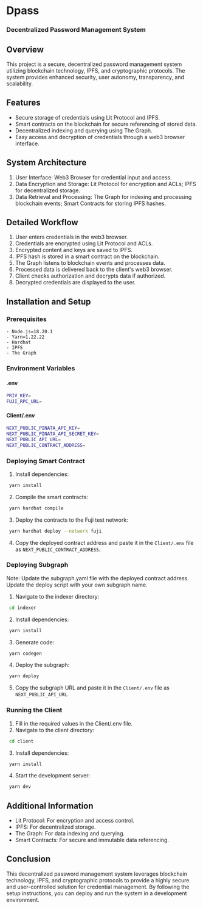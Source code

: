 # Dpass
### Decentralized Password Management System

## Overview

This project is a secure, decentralized password management system utilizing blockchain technology, IPFS, and cryptographic protocols. The system provides enhanced security, user autonomy, transparency, and scalability.

## Features

- Secure storage of credentials using Lit Protocol and IPFS.
- Smart contracts on the blockchain for secure referencing of stored data.
- Decentralized indexing and querying using The Graph.
- Easy access and decryption of credentials through a web3 browser interface.

## System Architecture

1. User Interface: Web3 Browser for credential input and access.
2. Data Encryption and Storage: Lit Protocol for encryption and ACLs; IPFS for decentralized storage.
3. Data Retrieval and Processing: The Graph for indexing and processing blockchain events; Smart Contracts for storing IPFS hashes.

## Detailed Workflow

1. User enters credentials in the web3 browser.
2. Credentials are encrypted using Lit Protocol and ACLs.
3. Encrypted content and keys are saved to IPFS.
4. IPFS hash is stored in a smart contract on the blockchain.
5. The Graph listens to blockchain events and processes data.
6. Processed data is delivered back to the client's web3 browser.
7. Client checks authorization and decrypts data if authorized.
8. Decrypted credentials are displayed to the user.

## Installation and Setup

### Prerequisites
```
- Node.js=18.20.1
- Yarn=1.22.22
- Hardhat
- IPFS
- The Graph
```

### Environment Variables

#### .env
```bash
PRIV_KEY=
FUJI_RPC_URL=
```
#### Client/.env
```bash
NEXT_PUBLIC_PINATA_API_KEY=
NEXT_PUBLIC_PINATA_API_SECRET_KEY=
NEXT_PUBLIC_API_URL=
NEXT_PUBLIC_CONTRACT_ADDRESS=
```
### Deploying Smart Contract

1. Install dependencies:
  ```bash
   yarn install
   ```
2. Compile the smart contracts:
  ```bash
   yarn hardhat compile
   ```
3. Deploy the contracts to the Fuji test network:
  ```bash
   yarn hardhat deploy --network fuji
   ```
4. Copy the deployed contract address and paste it in the ```Client/.env``` file as ```NEXT_PUBLIC_CONTRACT_ADDRESS```.

### Deploying Subgraph

Note: Update the subgraph.yaml file with the deployed contract address. Update the deploy script with your own subgraph name.

1. Navigate to the indexer directory:
  ```bash
   cd indexer
   ```
2. Install dependencies:
  ```bash
   yarn install
   ```
3. Generate code:
  ```bash
   yarn codegen
   ```
4. Deploy the subgraph:
  ```bash
   yarn deploy
   ```
5. Copy the subgraph URL and paste it in the ```Client/.env``` file as ```NEXT_PUBLIC_API_URL```.

### Running the Client

1. Fill in the required values in the Client/.env file.
2. Navigate to the client directory:
  ```bash
   cd client
   ```
3. Install dependencies:
  ```bash
   yarn install
   ```
4. Start the development server:
  ```bash
   yarn dev
   ```
## Additional Information

- Lit Protocol: For encryption and access control.
- IPFS: For decentralized storage.
- The Graph: For data indexing and querying.
- Smart Contracts: For secure and immutable data referencing.

## Conclusion

This decentralized password management system leverages blockchain technology, IPFS, and cryptographic protocols to provide a highly secure and user-controlled solution for credential management. By following the setup instructions, you can deploy and run the system in a development environment.
